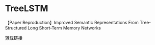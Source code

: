 # TreeLSTM
【Paper Reproduction】Improved Semantic Representations From Tree-Structured Long Short-Term Memory Networks

[转载链接](https://www.bilibili.com/video/BV1Pg411D7vD/?spm_id_from=333.337.search-card.all.click&vd_source=a9e6bbd0fa797cc8de8d6786ebe8be8d)
